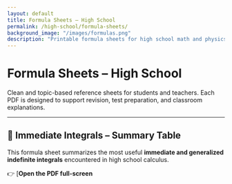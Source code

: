 ```yaml
---
layout: default
title: Formula Sheets – High School
permalink: /high-school/formula-sheets/
background_image: "/images/formulas.png"
description: "Printable formula sheets for high school math and physics. Clear, concise, and topic-organized."
---
```


# Formula Sheets – High School

Clean and topic-based reference sheets for students and teachers. Each PDF is designed to support revision, test preparation, and classroom explanations.

---

## 📄 Immediate Integrals – Summary Table

This formula sheet summarizes the most useful **immediate and generalized indefinite integrals** encountered in high school calculus.

👉 [**Open the PDF full-screen**
